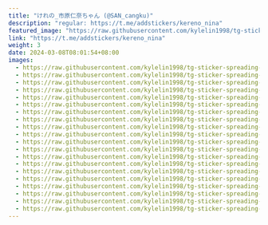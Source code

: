 ```yaml
---
title: "けれの_市原仁奈ちゃん (@SAN_cangku)"
description: "regular: https://t.me/addstickers/kereno_nina"
featured_image: "https://raw.githubusercontent.com/kylelin1998/tg-sticker-spreading-worldwide-images/main/img/ba05818b-1f92-4b0d-a93a-c83d907b5836.jpg"
link: "https://t.me/addstickers/kereno_nina"
weight: 3
date: 2024-03-08T08:01:54+08:00
images:
  - https://raw.githubusercontent.com/kylelin1998/tg-sticker-spreading-worldwide-images/main/img/ba05818b-1f92-4b0d-a93a-c83d907b5836.jpg
  - https://raw.githubusercontent.com/kylelin1998/tg-sticker-spreading-worldwide-images/main/img/57baedc8-d942-4cbd-af97-493c06cb1d7c.jpg
  - https://raw.githubusercontent.com/kylelin1998/tg-sticker-spreading-worldwide-images/main/img/eae35379-6fd0-467d-bde4-3441072d0a93.jpg
  - https://raw.githubusercontent.com/kylelin1998/tg-sticker-spreading-worldwide-images/main/img/0693bc37-5ae9-4375-8f6d-fa7be9d3b5bc.jpg
  - https://raw.githubusercontent.com/kylelin1998/tg-sticker-spreading-worldwide-images/main/img/5908cb6b-3079-484b-9dda-a3194796feb6.jpg
  - https://raw.githubusercontent.com/kylelin1998/tg-sticker-spreading-worldwide-images/main/img/307253ea-63d6-4469-aebb-525e3667a078.jpg
  - https://raw.githubusercontent.com/kylelin1998/tg-sticker-spreading-worldwide-images/main/img/e815b013-8431-4abb-9140-c2544c8d89c8.jpg
  - https://raw.githubusercontent.com/kylelin1998/tg-sticker-spreading-worldwide-images/main/img/a0658959-9de4-4dd2-88b4-354c02754863.jpg
  - https://raw.githubusercontent.com/kylelin1998/tg-sticker-spreading-worldwide-images/main/img/2f9d40b5-a9b0-49b7-8c69-060bf20ffe51.jpg
  - https://raw.githubusercontent.com/kylelin1998/tg-sticker-spreading-worldwide-images/main/img/87c1f0b0-4a1d-49da-a78a-12fa0bd858fe.jpg
  - https://raw.githubusercontent.com/kylelin1998/tg-sticker-spreading-worldwide-images/main/img/27b0b8a3-a3e4-4d5e-bd0c-ced4e78cb5d9.jpg
  - https://raw.githubusercontent.com/kylelin1998/tg-sticker-spreading-worldwide-images/main/img/fcd5c859-2de2-4481-be13-a8c9cff5b9e5.jpg
  - https://raw.githubusercontent.com/kylelin1998/tg-sticker-spreading-worldwide-images/main/img/75ee1b27-7403-444d-b24a-299b54c699a1.jpg
  - https://raw.githubusercontent.com/kylelin1998/tg-sticker-spreading-worldwide-images/main/img/2b737625-30fa-421f-8316-697ee6f3e5ed.jpg
  - https://raw.githubusercontent.com/kylelin1998/tg-sticker-spreading-worldwide-images/main/img/de4fdae6-40da-4207-89a2-025286005db5.jpg
  - https://raw.githubusercontent.com/kylelin1998/tg-sticker-spreading-worldwide-images/main/img/bb10e73f-3746-4d66-b3b2-7f655be1c298.jpg
  - https://raw.githubusercontent.com/kylelin1998/tg-sticker-spreading-worldwide-images/main/img/84160c60-f3e7-4d73-9f53-fe209f3f5d94.jpg
  - https://raw.githubusercontent.com/kylelin1998/tg-sticker-spreading-worldwide-images/main/img/0f54a694-8578-4558-b978-db35fda26f37.jpg
  - https://raw.githubusercontent.com/kylelin1998/tg-sticker-spreading-worldwide-images/main/img/68488913-0659-43f9-9108-856afbc48966.jpg
  - https://raw.githubusercontent.com/kylelin1998/tg-sticker-spreading-worldwide-images/main/img/e0e0f1f3-ac45-4436-9337-1c3068120873.jpg
---
```

